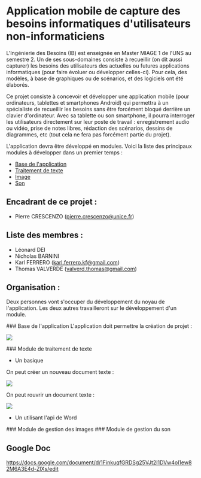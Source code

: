 # Application mobile de capture des besoins informatiques d'utilisateurs non-informaticiens 

  L'Ingénierie des Besoins (IB) est enseignée en Master MIAGE 1 de l'UNS au semestre 2. Un de ses sous-domaines consiste à recueillir (on dit aussi capturer) les besoins des utilisateurs des actuelles ou futures applications informatiques (pour faire évoluer ou développer celles-ci). Pour cela, des modèles, à base de graphiques ou de scénarios, et des logiciels ont été élaborés. 

  Ce projet consiste à concevoir et développer une application mobile (pour ordinateurs, tablettes et smartphones Android) qui permettra à un spécialiste de recueillir les besoins sans être forcément bloqué derrière un clavier d'ordinateur. Avec sa tablette ou son smartphone, il pourra interroger les utilisateurs directement sur leur poste de travail : enregistrement audio ou vidéo, prise de notes libres, rédaction des scénarios, dessins de diagrammes, etc (tout cela ne fera pas forcément partie du projet). 

L'application devra être développé en modules. Voici la liste des principaux modules à développer dans un premier temps : 

* [Base de l'application](#base)
* [Traitement de texte](#texte)
* [Image](#image)
* [Son](#son)



## Encadrant de ce projet :
* Pierre CRESCENZO (pierre.crescenzo@unice.fr)

## Liste des membres :
* Léonard DEI
* Nicholas BARNINI
* Karl FERRERO (karl.ferrero.kf@gmail.com)
* Thomas VALVERDE (valverd.thomas@gmail.com)

## Organisation :
Deux personnes vont s'occuper du développement du noyau de l'application.
Les deux autres travailleront sur le développement d'un module.

<a id="base"/>
### Base de l'application
L'application doit permettre la création de projet :

![](http://i.giphy.com/bbxuvsC29ygNy.gif)

<a id="texte"/>
### Module de traitement de texte

- Un basique

On peut créer un nouveau document texte :

![](http://i.giphy.com/ND8wm1zpEUunm.gif)


On peut rouvrir un document texte :

![](http://i.giphy.com/OeRArdPKuOsEg.gif)

- Un utilisant l'api de Word


<a id="image"/>
### Module de gestion des images


<a id="son"/>
### Module de gestion du son

## Google Doc 
https://docs.google.com/document/d/1FinkuqfGRDSg25VJt2I1DVw4ol1ew82M6A3E4d-ZlXs/edit
